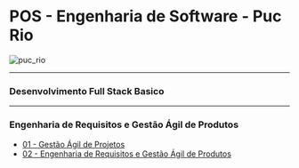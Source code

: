 
# POS - Engenharia de Software - Puc Rio

![puc_rio](https://www.educabras.com/blog/wp-content/uploads/2020/09/puc-rio-logo-grande-1024x431.jpg)


---

###  Desenvolvimento Full Stack Basico



--- 

### Engenharia de Requisitos e Gestão Ágil de Produtos
- [01 - Gestão Ágil de Projetos](https://github.com/angelozero/POS/tree/master/03%20-%20Sprint%20-%20Gestao%20%C3%81gil%20de%20Projetos%20e%20Produtos/01%20-%20Gest%C3%A3o%20%C3%81gil%20de%20Projetos)
- [02 - Engenharia de Requisitos e Gestão Ágil de Produtos](https://github.com/angelozero/POS/tree/master/03%20-%20Sprint%20-%20Gestao%20%C3%81gil%20de%20Projetos%20e%20Produtos/02%20-%20Engenharia%20de%20Requisitos%20e%20Gest%C3%A3o%20%C3%81gil%20de%20Produtos)
